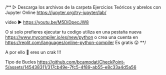 /**  ▷ Descarga los archivos de la carpeta Ejercicios Teóricos y abrelos con Jupyter Online   https://jupyter.org/try-jupyter/lab/ 

video ▶ https://youtu.be/M5DiDpecJW8

O si solo  prefieres  ejecutar tu codigo utiliza en una pestaña nueva   https://www.mycompiler.io/es/new/python 
 o  crea una cuenta en  https://replit.com/languages/online-python-compiler         Es gratis   😜 **/

A por ello 💪  eres un crak !!!

Tipo de Bucles
https://github.com/bcampdat/CheckPoint-5/assets/145438311/317cb49e-7fc5-4f89-ab55-e8c33a4d5a56


